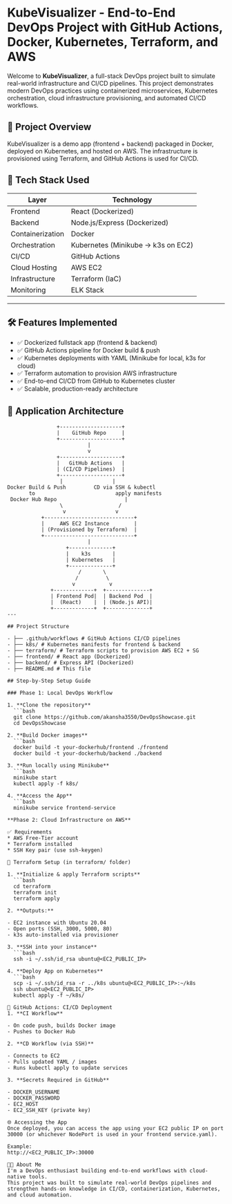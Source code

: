 # KubeVisualizer - End-to-End DevOps Project with GitHub Actions, Docker, Kubernetes, Terraform, and AWS

Welcome to **KubeVisualizer**, a full-stack DevOps project built to simulate real-world infrastructure and CI/CD pipelines. This project demonstrates modern DevOps practices using containerized microservices, Kubernetes orchestration, cloud infrastructure provisioning, and automated CI/CD workflows.

## 🎯 Project Overview

KubeVisualizer is a demo app (frontend + backend) packaged in Docker, deployed on Kubernetes, and hosted on AWS. The infrastructure is provisioned using Terraform, and GitHub Actions is used for CI/CD.

## 🧰 Tech Stack Used

| Layer             | Technology                          |
|------------------ |-------------------------------------|
| Frontend          | React (Dockerized)                  |
| Backend           | Node.js/Express (Dockerized)        |
| Containerization  | Docker                              |
| Orchestration     | Kubernetes (Minikube → k3s on EC2)  |
| CI/CD             | GitHub Actions                      |
| Cloud Hosting     | AWS EC2                             |
| Infrastructure    | Terraform (IaC)                     |
| Monitoring        | ELK Stack                           |
---

## 🛠️ Features Implemented

- ✅ Dockerized fullstack app (frontend & backend)
- ✅ GitHub Actions pipeline for Docker build & push
- ✅ Kubernetes deployments with YAML (Minikube for local, k3s for cloud)
- ✅ Terraform automation to provision AWS infrastructure
- ✅ End-to-end CI/CD from GitHub to Kubernetes cluster
- ✅ Scalable, production-ready architecture

## 📸 Application Architecture
 ```pgsql
                 +--------------------+
                 |    GitHub Repo     |
                 +--------------------+
                           |
                           v
                 +--------------------+
                 |   GitHub Actions   |
                 | (CI/CD Pipelines)  |
                 +--------------------+
                  |                |
 Docker Build & Push         CD via SSH & kubectl
        to                          apply manifests
  Docker Hub Repo                      |
                  \                  /
                   v                v
            +-----------------------------+
            |     AWS EC2 Instance        |
            | (Provisioned by Terraform)  |
            +-----------------------------+
                           |
                    +--------------+
                    |    k3s       |
                    | Kubernetes   |
                    +--------------+
                        /       \
                       /         \
                      v           v
               +-------------+  +--------------+
               | Frontend Pod|  | Backend Pod  |
               |  (React)    |  | (Node.js API)|
               +-------------+  +--------------+
--- 

## Project Structure

- ├── .github/workflows # GitHub Actions CI/CD pipelines
- ├── k8s/ # Kubernetes manifests for frontend & backend
- ├── terraform/ # Terraform scripts to provision AWS EC2 + SG
- ├── frontend/ # React app (Dockerized)
- ├── backend/ # Express API (Dockerized)
- ├── README.md # This file

## Step-by-Step Setup Guide

### Phase 1: Local DevOps Workflow

1. **Clone the repository**
   ```bash
   git clone https://github.com/akansha3550/DevOpsShowcase.git
   cd DevOpsShowcase

2. **Build Docker images**
   ```bash
   docker build -t your-dockerhub/frontend ./frontend
   docker build -t your-dockerhub/backend ./backend

3. **Run locally using Minikube**
   ```bash
   minikube start
   kubectl apply -f k8s/

4. **Access the App**
   ```bash
   minikube service frontend-service

**Phase 2: Cloud Infrastructure on AWS**

✅ Requirements
* AWS Free-Tier account
* Terraform installed
* SSH Key pair (use ssh-keygen)

🔨 Terraform Setup (in terraform/ folder)

1. **Initialize & apply Terraform scripts**
   ```bash  
   cd terraform
   terraform init
   terraform apply

2. **Outputs:**

- EC2 instance with Ubuntu 20.04
- Open ports (SSH, 3000, 5000, 80)
- k3s auto-installed via provisioner

3. **SSH into your instance**
   ```bash
   ssh -i ~/.ssh/id_rsa ubuntu@<EC2_PUBLIC_IP>

4. **Deploy App on Kubernetes**
   ```bash
   scp -i ~/.ssh/id_rsa -r ../k8s ubuntu@<EC2_PUBLIC_IP>:~/k8s
   ssh ubuntu@<EC2_PUBLIC_IP>
   kubectl apply -f ~/k8s/

🔄 GitHub Actions: CI/CD Deployment
1. **CI Workflow**

- On code push, builds Docker image
- Pushes to Docker Hub

2. **CD Workflow (via SSH)**

- Connects to EC2
- Pulls updated YAML / images
- Runs kubectl apply to update services

3. **Secrets Required in GitHub**

- DOCKER_USERNAME
- DOCKER_PASSWORD
- EC2_HOST
- EC2_SSH_KEY (private key)

🌐 Accessing the App
Once deployed, you can access the app using your EC2 public IP on port 30000 (or whichever NodePort is used in your frontend service.yaml).

Example:
http://<EC2_PUBLIC_IP>:30000

👨‍💼 About Me
I'm a DevOps enthusiast building end-to-end workflows with cloud-native tools.
This project was built to simulate real-world DevOps pipelines and strengthen hands-on knowledge in CI/CD, containerization, Kubernetes, and cloud automation.
